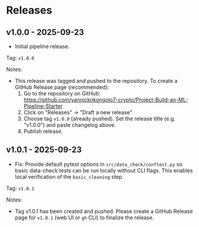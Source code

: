 # Releases

## v1.0.0 - 2025-09-23

- Initial pipeline release.

Tag: `v1.0.0`

Notes:
- This release was tagged and pushed to the repository. To create a GitHub Release page (recommended):
  1. Go to the repository on GitHub: https://github.com/yannicknkongolo7-crypto/Project-Build-an-ML-Pipeline-Starter
  2. Click on "Releases" -> "Draft a new release"
  3. Choose tag `v1.0.0` (already pushed). Set the release title (e.g. "v1.0.0") and paste changelog above.
  4. Publish release.

## v1.0.1 - 2025-09-23

- Fix: Provide default pytest options in `src/data_check/conftest.py` so
  basic data-check tests can be run locally without CLI flags. This
  enables local verification of the `basic_cleaning` step.

Tag: `v1.0.1`

Notes:
- Tag v1.0.1 has been created and pushed. Please create a GitHub Release
  page for `v1.0.1` (web UI or `gh` CLI) to finalize the release.
